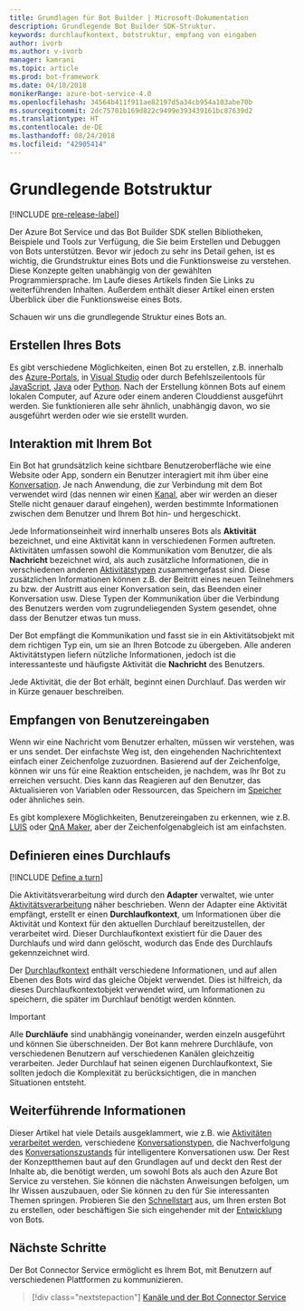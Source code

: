 ```yaml
---
title: Grundlagen für Bot Builder | Microsoft-Dokumentation
description: Grundlegende Bot Builder SDK-Struktur.
keywords: durchlaufkontext, botstruktur, empfang von eingaben
author: ivorb
ms.author: v-ivorb
manager: kamrani
ms.topic: article
ms.prod: bot-framework
ms.date: 04/18/2018
monikerRange: azure-bot-service-4.0
ms.openlocfilehash: 34564b411f911ae82197d5a34cb954a103abe70b
ms.sourcegitcommit: 2dc75701b169d822c9499e393439161bc87639d2
ms.translationtype: HT
ms.contentlocale: de-DE
ms.lasthandoff: 08/24/2018
ms.locfileid: "42905414"
---
```

# <a name="basic-bot-structure"></a>Grundlegende Botstruktur

[!INCLUDE [pre-release-label](../includes/pre-release-label.md)]

Der Azure Bot Service und das Bot Builder SDK stellen Bibliotheken, Beispiele und Tools zur Verfügung, die Sie beim Erstellen und Debuggen von Bots unterstützen. Bevor wir jedoch zu sehr ins Detail gehen, ist es wichtig, die Grundstruktur eines Bots und die Funktionsweise zu verstehen. Diese Konzepte gelten unabhängig von der gewählten Programmiersprache. Im Laufe dieses Artikels finden Sie Links zu weiterführenden Inhalten. Außerdem enthält dieser Artikel einen ersten Überblick über die Funktionsweise eines Bots.

Schauen wir uns die grundlegende Struktur eines Bots an.

## <a name="creation-of-your-bot"></a>Erstellen Ihres Bots

Es gibt verschiedene Möglichkeiten, einen Bot zu erstellen, z.B. innerhalb des [Azure-Portals](~/bot-service-quickstart.md), in [Visual Studio](~/dotnet/bot-builder-dotnet-sdk-quickstart.md) oder durch Befehlszeilentools für [JavaScript](~/javascript/bot-builder-javascript-quickstart.md), [Java](~/java/bot-builder-java-quickstart.md) oder [Python](~/python/bot-builder-python-quickstart.md). Nach der Erstellung können Bots auf einem lokalen Computer, auf Azure oder einem anderen Clouddienst ausgeführt werden. Sie funktionieren alle sehr ähnlich, unabhängig davon, wo sie ausgeführt werden oder wie sie erstellt wurden.

## <a name="interaction-with-your-bot"></a>Interaktion mit Ihrem Bot

Ein Bot hat grundsätzlich keine sichtbare Benutzeroberfläche wie eine Website oder App, sondern ein Benutzer interagiert mit ihm über eine [Konversation](~/v4sdk/bot-concepts.md#activities-and-conversations). Je nach Anwendung, die zur Verbindung mit dem Bot verwendet wird (das nennen wir einen [Kanal](~/v4sdk/bot-concepts.md), aber wir werden an dieser Stelle nicht genauer darauf eingehen), werden bestimmte Informationen zwischen dem Benutzer und Ihrem Bot hin- und hergeschickt.

Jede Informationseinheit wird innerhalb unseres Bots als **Aktivität** bezeichnet, und eine Aktivität kann in verschiedenen Formen auftreten. Aktivitäten umfassen sowohl die Kommunikation vom Benutzer, die als **Nachricht** bezeichnet wird, als auch zusätzliche Informationen, die in verschiedenen anderen [Aktivitätstypen](~/bot-service-activities-entities.md) zusammengefasst sind. Diese zusätzlichen Informationen können z.B. der Beitritt eines neuen Teilnehmers zu bzw. der Austritt aus einer Konversation sein, das Beenden einer Konversation usw. Diese Typen der Kommunikation über die Verbindung des Benutzers werden vom zugrundeliegenden System gesendet, ohne dass der Benutzer etwas tun muss.

Der Bot empfängt die Kommunikation und fasst sie in ein Aktivitätsobjekt mit dem richtigen Typ ein, um sie an Ihren Botcode zu übergeben. Alle anderen Aktivitätstypen liefern nützliche Informationen, jedoch ist die interessanteste und häufigste Aktivität die **Nachricht** des Benutzers.

Jede Aktivität, die der Bot erhält, beginnt einen Durchlauf. Das werden wir in Kürze genauer beschreiben.

## <a name="receiving-user-input"></a>Empfangen von Benutzereingaben

Wenn wir eine Nachricht vom Benutzer erhalten, müssen wir verstehen, was er uns sendet. Der einfachste Weg ist, den eingehenden Nachrichtentext einfach einer Zeichenfolge zuzuordnen. Basierend auf der Zeichenfolge, können wir uns für eine Reaktion entscheiden, je nachdem, was Ihr Bot zu erreichen versucht. Dies kann das Reagieren auf den Benutzer, das Aktualisieren von Variablen oder Ressourcen, das Speichern im [Speicher](~/v4sdk/bot-builder-storage-concept.md) oder ähnliches sein.

Es gibt komplexere Möglichkeiten, Benutzereingaben zu erkennen, wie z.B. [LUIS](~/v4sdk/bot-builder-concept-luis.md) oder [QnA Maker](~/v4sdk/bot-builder-howto-qna.md), aber der Zeichenfolgenabgleich ist am einfachsten.

## <a name="defining-a-turn"></a>Definieren eines Durchlaufs

[!INCLUDE [Define a turn](~/includes/snippet-definition-turn.md)]

Die Aktivitätsverarbeitung wird durch den **Adapter** verwaltet, wie unter [Aktivitätsverarbeitung](~/v4sdk/bot-builder-concept-activity-processing.md) näher beschrieben. Wenn der Adapter eine Aktivität empfängt, erstellt er einen **Durchlaufkontext**, um Informationen über die Aktivität und Kontext für den aktuellen Durchlauf bereitzustellen, der verarbeitet wird. Dieser Durchlaufkontext existiert für die Dauer des Durchlaufs und wird dann gelöscht, wodurch das Ende des Durchlaufs gekennzeichnet wird.

Der [Durchlaufkontext](~/v4sdk/bot-builder-concept-activity-processing.md#turn-context) enthält verschiedene Informationen, und auf allen Ebenen des Bots wird das gleiche Objekt verwendet. Dies ist hilfreich, da dieses Durchlaufkontextobjekt verwendet wird, um Informationen zu speichern, die später im Durchlauf benötigt werden könnten.

> [!IMPORTANT]
> Alle **Durchläufe** sind unabhängig voneinander, werden einzeln ausgeführt und können Sie überschneiden. Der Bot kann mehrere Durchläufe, von verschiedenen Benutzern auf verschiedenen Kanälen gleichzeitig verarbeiten. Jeder Durchlauf hat seinen eigenen Durchlaufkontext, Sie sollten jedoch die Komplexität zu berücksichtigen, die in manchen Situationen entsteht.

## <a name="where-to-go-from-here"></a>Weiterführende Informationen

Dieser Artikel hat viele Details ausgeklammert, wie z.B. wie [Aktivitäten verarbeitet werden](~/v4sdk/bot-builder-concept-activity-processing.md), verschiedene [Konversationstypen](~/v4sdk/bot-builder-conversations.md), die Nachverfolgung des [Konversationszustands](~/v4sdk/bot-builder-storage-concept.md) für intelligentere Konversationen usw. Der Rest der Konzeptthemen baut auf den Grundlagen auf und deckt den Rest der Inhalte ab, die benötigt werden, um sowohl Bots als auch den Azure Bot Service zu verstehen. Sie können die nächsten Anweisungen befolgen, um Ihr Wissen auszubauen, oder Sie können zu den für Sie interessanten Themen springen. Probieren Sie den [Schnellstart](~/bot-service-quickstart.md) aus, um Ihren ersten Bot zu erstellen, oder beschäftigen Sie sich eingehender mit der [Entwicklung](~/v4sdk/bot-builder-howto-send-messages.md) von Bots.

## <a name="next-steps"></a>Nächste Schritte

Der Bot Connector Service ermöglicht es Ihrem Bot, mit Benutzern auf verschiedenen Plattformen zu kommunizieren.

> [!div class="nextstepaction"]
> [Kanäle und der Bot Connector Service](~/v4sdk/bot-concepts.md)
